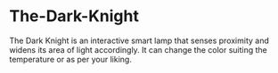 # The-Dark-Knight
The Dark Knight is an interactive smart lamp that senses proximity and widens its area of light accordingly. It can change the color suiting the temperature or as per your liking.
